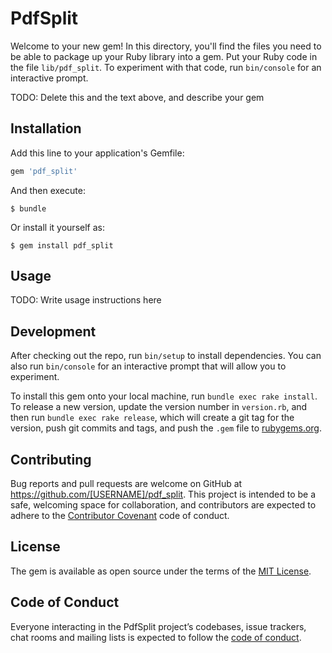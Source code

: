 # PdfSplit

Welcome to your new gem! In this directory, you'll find the files you need to be able to package up your Ruby library into a gem. Put your Ruby code in the file `lib/pdf_split`. To experiment with that code, run `bin/console` for an interactive prompt.

TODO: Delete this and the text above, and describe your gem

## Installation

Add this line to your application's Gemfile:

```ruby
gem 'pdf_split'
```

And then execute:

    $ bundle

Or install it yourself as:

    $ gem install pdf_split

## Usage

TODO: Write usage instructions here

## Development

After checking out the repo, run `bin/setup` to install dependencies. You can also run `bin/console` for an interactive prompt that will allow you to experiment.

To install this gem onto your local machine, run `bundle exec rake install`. To release a new version, update the version number in `version.rb`, and then run `bundle exec rake release`, which will create a git tag for the version, push git commits and tags, and push the `.gem` file to [rubygems.org](https://rubygems.org).

## Contributing

Bug reports and pull requests are welcome on GitHub at https://github.com/[USERNAME]/pdf_split. This project is intended to be a safe, welcoming space for collaboration, and contributors are expected to adhere to the [Contributor Covenant](http://contributor-covenant.org) code of conduct.

## License

The gem is available as open source under the terms of the [MIT License](https://opensource.org/licenses/MIT).

## Code of Conduct

Everyone interacting in the PdfSplit project’s codebases, issue trackers, chat rooms and mailing lists is expected to follow the [code of conduct](https://github.com/[USERNAME]/pdf_split/blob/master/CODE_OF_CONDUCT.md).
